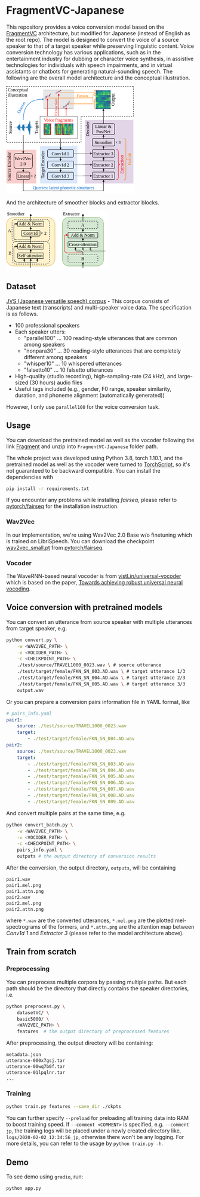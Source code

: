 # FragmentVC-Japanese

This repository provides a voice conversion model based on the [FragmentVC](https://github.com/yistLin/FragmentVC/tree/main) architecture, but modified for Japanese (instead of English as the root repo). The model is designed to convert the voice of a source speaker to that of a target speaker while preserving linguistic content.
Voice conversion technology has various applications, such as in the entertainment industry for dubbing or character voice synthesis, in assistive technologies for individuals with speech impairments, and in virtual assistants or chatbots for generating natural-sounding speech.
The following are the overall model architecture and the conceptual illustration.

![Model architecture](./images/model_arch.png)

And the architecture of smoother blocks and extractor blocks.

![Smoother and extractor blocks](./images/smoother_extractor.png)

## Dataset
[JVS (Japanese versatile speech) corpus](https://sites.google.com/site/shinnosuketakamichi/research-topics/jvs_corpus?authuser=0) - This corpus consists of Japanese text (transcripts) and multi-speaker voice data. The specification is as follows.

- 100 professional speakers
- Each speaker utters:
    - "parallel100" ... 100 reading-style utterances that are common among speakers
    - "nonpara30" ... 30 reading-style utterances that are completely different among speakers
    - "whisper10" ... 10 whispered utterances
    - "falsetto10" ... 10 falsetto utterances
- High-quality (studio recording),  high-sampling-rate (24 kHz), and large-sized (30 hours) audio files
- Useful tags included (e.g., gender, F0 range, speaker similarity, duration, and phoneme alignment (automatically generated))

However, I only use `parallel100` for the voice conversion task.

## Usage

You can download the pretrained model as well as the vocoder following the link [Fragment](https://drive.google.com/file/d/1P-LF_c4kYH_acwGzGFsK_wTffo4aEcp6/view?usp=sharing) and unzip into `FragmentVC-Japanese` folder path.

The whole project was developed using Python 3.8, torch 1.10.1, and the pretrained model as well as the vocoder were turned to [TorchScript](https://pytorch.org/docs/stable/jit.html), so it's not guaranteed to be backward compatible.
You can install the dependencies with

```bash
pip install -r requirements.txt
```

If you encounter any problems while installing *fairseq*, please refer to [pytorch/fairseq](https://github.com/pytorch/fairseq) for the installation instruction.

### Wav2Vec

In our implementation, we're using Wav2Vec 2.0 Base w/o finetuning which is trained on LibriSpeech.
You can download the checkpoint [wav2vec_small.pt](https://dl.fbaipublicfiles.com/fairseq/wav2vec/wav2vec_small.pt) from [pytorch/fairseq](https://github.com/pytorch/fairseq).

### Vocoder

The WaveRNN-based neural vocoder is from [yistLin/universal-vocoder](https://github.com/yistLin/universal-vocoder) which is based on the paper, [Towards achieving robust universal neural vocoding](https://arxiv.org/abs/1811.06292).

## Voice conversion with pretrained models

You can convert an utterance from source speaker with multiple utterances from target speaker, e.g.
```bash
python convert.py \
    -w <WAV2VEC_PATH> \
    -v <VOCODER_PATH> \
    -c <CHECKPOINT_PATH> \
    ./test/source/TRAVEL1000_0023.wav \ # source utterance
    ./test/target/female/FKN_SN_003.AD.wav \ # target utterance 1/3
    ./test/target/female/FKN_SN_004.AD.wav \ # target utterance 2/3
    ./test/target/female/FKN_SN_005.AD.wav \ # target utterance 3/3
    output.wav
```

Or you can prepare a conversion pairs information file in YAML format, like
```YAML
# pairs_info.yaml
pair1:
    source: ./test/source/TRAVEL1000_0023.wav
    target:
        - ./test/target/female/FKN_SN_004.AD.wav
pair2:
    source: ./test/source/TRAVEL1000_0023.wav
    target:
        - ./test/target/female/FKN_SN_003.AD.wav
        - ./test/target/female/FKN_SN_004.AD.wav
        - ./test/target/female/FKN_SN_005.AD.wav
        - ./test/target/female/FKN_SN_006.AD.wav
        - ./test/target/female/FKN_SN_007.AD.wav
        - ./test/target/female/FKN_SN_008.AD.wav
        - ./test/target/female/FKN_SN_009.AD.wav
```

And convert multiple pairs at the same time, e.g.
```bash
python convert_batch.py \
    -w <WAV2VEC_PATH> \
    -v <VOCODER_PATH> \
    -c <CHECKPOINT_PATH> \
    pairs_info.yaml \
    outputs # the output directory of conversion results
```

After the conversion, the output directory, `outputs`, will be containing
```text
pair1.wav
pair1.mel.png
pair1.attn.png
pair2.wav
pair2.mel.png
pair2.attn.png
```
where `*.wav` are the converted utterances, `*.mel.png` are the plotted mel-spectrograms of the formers, and `*.attn.png` are the attention map between *Conv1d 1* and *Extractor 3* (please refer to the model architecture above).

## Train from scratch

### Preprocessing

You can preprocess multiple corpora by passing multiple paths.
But each path should be the directory that directly contains the speaker directories,
i.e.
```bash
python preprocess.py \
    datasetVC/ \
    basic5000/ \
    <WAV2VEC_PATH> \
    features  # the output directory of preprocessed features
```

After preprocessing, the output directory will be containing:
```text
metadata.json
utterance-000x7gsj.tar
utterance-00wq7b0f.tar
utterance-01lpqlnr.tar
...
```

### Training

```bash
python train.py features --save_dir ./ckpts
```

You can further specify `--preload` for preloading all training data into RAM to boost training speed.
If `--comment <COMMENT>` is specified, e.g. `--comment jp`, the training logs will be placed under a newly created directory like, `logs/2020-02-02_12:34:56_jp`, otherwise there won't be any logging.
For more details, you can refer to the usage by `python train.py -h`.

## Demo 
To see demo using `gradio`, run:
```basg
python app.py
```
